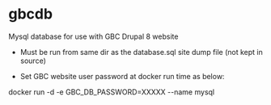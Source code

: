 # gbcdb

Mysql database for use with GBC Drupal 8 website

- Must be run from same dir as the database.sql site dump file (not kept in source)

- Set GBC website user password at docker run time as below:

docker run -d -e GBC_DB_PASSWORD=XXXXX --name mysql <IMAGE>
